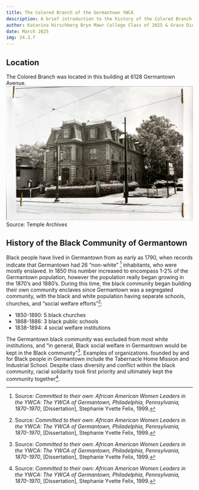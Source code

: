 ```yaml
---
title: The Colored Branch of the Germantown YWCA
description: A brief introduction to the history of the Colored Branch
author: Katarina Hirschberg Bryn Mawr College Class of 2025 & Grace Diehl Bryn Mawr College Class of 2027
date: March 2025
img: 24.3.f
---
```


## Location
The Colored Branch was located in this building at 6128 Germantown Avenue.
![archive image of 6128 Germantown Ave](https://github.com/digbmc/germantown-y/blob/Harkness-House-Branch-Y/assets/pics/24.3.f.jpeg)
Source: Temple Archives

## History of the Black Community of Germantown

Black people have lived in Germantown from as early as 1790, when records indicate that Germantown had 26 “non-white” [^fn1] inhabitants, who were mostly enslaved. In 1850 this number increased to encompass 1-2% of the Germantown population, however the population really began growing in the 1870’s and 1880’s. During this time, the black community began building their own community enclaves since Germantown was a segregated community, with the black and white population having separate schools, churches, and “social welfare efforts”[^fn1]: 
- 1850-1890: 5 black churches 
- 1868-1886: 3 black public schools 
- 1838-1894: 4 social welfare institutions

The Germantown black community was excluded from most white institutions, and “in general, Black social welfare in Germantown would be kept in the Black community”[^fn1]. Examples of organizations. founded by and for Black people in Germantown include the Tabernacle Home Mission and Industrial School. Despite class diversity and conflict within the black community, racial solidarity took first priority and ultimately kept the community together[^fn1].
[^fn1]: Source: *Committed to their own: African American Women Leaders in the YWCA: The YWCA of Germantown, Philadelphia, Pennsylvania, 1870-1970*, [Dissertation], Stephanie Yvette Felix, 1999.
